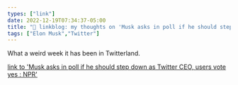 ```yaml
---
types: ["link"]
date: 2022-12-19T07:34:37-05:00
title: "🔗 linkblog: my thoughts on 'Musk asks in poll if he should step down as Twitter CEO, users vote yes : NPR'"
tags: ["Elon Musk","Twitter"]
---
```

What a weird week it has been in Twitterland.  
 

[link to 'Musk asks in poll if he should step down as Twitter CEO, users vote yes : NPR'](https://www.npr.org/2022/12/19/1144071661/twitter-musk-poll-ceo)
